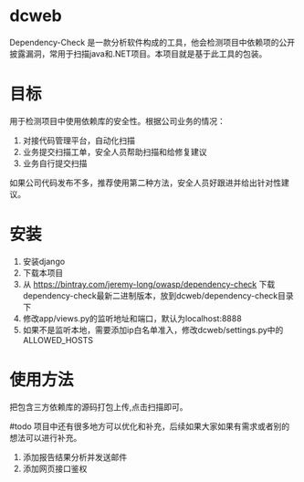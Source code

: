 # dcweb
Dependency-Check 是一款分析软件构成的工具，他会检测项目中依赖项的公开披露漏洞，常用于扫描java和.NET项目。本项目就是基于此工具的包装。

# 目标
用于检测项目中使用依赖库的安全性。根据公司业务的情况：

1. 对接代码管理平台，自动化扫描
2. 业务提交扫描工单，安全人员帮助扫描和给修复建议
3. 业务自行提交扫描

如果公司代码发布不多，推荐使用第二种方法，安全人员好跟进并给出针对性建议。

# 安装
1. 安装django
2. 下载本项目
3. 从 https://bintray.com/jeremy-long/owasp/dependency-check 下载dependency-check最新二进制版本，放到dcweb/dependency-check目录下
4. 修改app/views.py的监听地址和端口，默认为localhost:8888
5. 如果不是监听本地，需要添加ip白名单准入，修改dcweb/settings.py中的ALLOWED_HOSTS

# 使用方法
把包含三方依赖库的源码打包上传,点击扫描即可。

#todo
项目中还有很多地方可以优化和补充，后续如果大家如果有需求或者别的想法可以进行补充。

1. 添加报告结果分析并发送邮件
2. 添加网页接口鉴权

